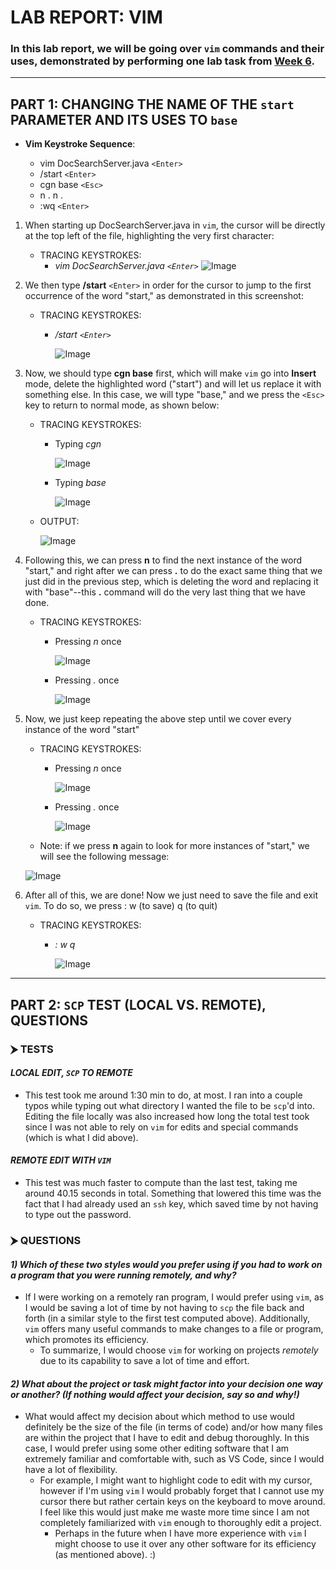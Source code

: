 # **LAB REPORT: VIM**

### In this lab report, we will be going over `vim` commands and their uses, demonstrated by performing one lab task from [Week 6](https://ucsd-cse15l-f22.github.io/week/week6/).

---

## **PART 1: CHANGING THE NAME OF THE `start` PARAMETER AND ITS USES TO `base`**

- **Vim Keystroke Sequence**: 

    * vim DocSearchServer.java `<Enter>`
    * /start `<Enter>`
    * cgn base `<Esc>`
    * n . n . 
    * :wq `<Enter>`

1) When starting up DocSearchServer.java in `vim`, the cursor will be directly at the top left of the file, highlighting the very first character: 
    * TRACING KEYSTROKES: 
        * *vim* *DocSearchServer.java* *`<Enter>`*
![Image](https://user-images.githubusercontent.com/114317681/204490469-2eac285c-3b01-4588-9d35-6e221fc43980.png)

2) We then type **/start** `<Enter>` in order for the cursor to jump to the first occurrence of the word "start," as demonstrated in this screenshot: 
    * TRACING KEYSTROKES: 
        * */start* *`<Enter>`*

            ![Image](https://user-images.githubusercontent.com/114317681/204491625-219bb345-a4cd-46d1-9790-0db0f7da5265.png)

3) Now, we should type **cgn base** first, which will make `vim` go into **Insert** mode, delete the highlighted word ("start") and will let us replace it with something else. In this case, we will type "base," and we press the `<Esc>` key to return to normal mode, as shown below: 

    * TRACING KEYSTROKES: 
        * Typing *cgn*

            ![Image](https://user-images.githubusercontent.com/114317681/204494748-29039b2d-a868-4e73-bff9-fecd194937a7.png)
    
        * Typing *base*

            ![Image](https://user-images.githubusercontent.com/114317681/204495034-51721288-a92f-4e79-9e1c-c10bf80ae801.png)

    * OUTPUT: 

        ![Image](https://user-images.githubusercontent.com/114317681/204495034-51721288-a92f-4e79-9e1c-c10bf80ae801.png)

4) Following this, we can press **n** to find the next instance of the word "start," and right after we can press **.** to do the exact same thing that we just did in the previous step, which is deleting the word and replacing it with "base"--this **.** command will do the very last thing that we have done. 

    * TRACING KEYSTROKES: 

        * Pressing *n* once

            ![Image](https://user-images.githubusercontent.com/114317681/204497002-752c12b1-8d42-4014-ba53-e1afe4db07c0.png)

        * Pressing *.* once 

            ![Image](https://user-images.githubusercontent.com/114317681/204497449-613d9ab0-5f10-4a04-b24f-616847a274e4.png)


5) Now, we just keep repeating the above step until we cover every instance of the word "start"

    * TRACING KEYSTROKES: 
    
        * Pressing *n* once

            ![Image](https://user-images.githubusercontent.com/114317681/204497790-df618d5b-7b7a-47bb-98d7-b07d96521600.png)

        * Pressing *.* once

            ![Image](https://user-images.githubusercontent.com/114317681/204497870-5e1ece23-2a58-4abc-b348-7bf07d6b4182.png)

    * Note: if we press **n** again to look for more instances of "start," we will see the following message: 

    ![Image](https://user-images.githubusercontent.com/114317681/204498608-4ccd42d1-ea61-4e9e-b17b-5b2d6c9f590d.png)


6) After all of this, we are done! Now we just need to save the file and exit `vim`. To do so, we press : w (to save) q (to quit)

    * TRACING KEYSTROKES:
        * *:* *w* *q*

            ![Image](https://user-images.githubusercontent.com/114317681/204499580-eddb6e39-7636-4aec-8b96-dccd5ede9068.png)
---

## **PART 2: `SCP` TEST (LOCAL VS. REMOTE), QUESTIONS** 

### **⮞ TESTS**
#### *LOCAL EDIT, `SCP` TO REMOTE*
* This test took me around 1:30 min to do, at most. I ran into a couple typos while typing out what directory I wanted the file to be `scp`'d into. Editing the file locally was also increased how long the total test took since I was not able to rely on `vim` for edits and special commands (which is what I did above).

#### *REMOTE EDIT WITH `VIM`*
* This test was much faster to compute than the last test, taking me around 40.15 seconds in total. Something that lowered this time was the fact that I had already used an `ssh` key, which saved time by not having to type out the password. 


### **⮞ QUESTIONS**

#### *1) Which of these two styles would you prefer using if you had to work on a program that you were running remotely, and why?*

- If I were working on a remotely ran program, I would prefer using `vim`, as I would be saving a lot of time by not having to `scp` the file back and forth (in a similar style to the first test computed above). Additionally, `vim` offers many useful commands to make changes to a file or program, which promotes its efficiency.
    * To summarize, I would choose `vim` for working on projects *remotely* due to its capability to save a lot of time and effort. 

#### *2) What about the project or task might factor into your decision one way or another? (If nothing would affect your decision, say so and why!)*

- What would affect my decision about which method to use would definitely be the size of the file (in terms of code) and/or how many files are within the project that I have to edit and debug thoroughly. In this case, I would prefer using some other editing software that I am extremely familiar and comfortable with, such as VS Code, since I would have a lot of flexibility. 
    * For example, I might want to highlight code to edit with my cursor, however if I'm using `vim` I would probably forget that I cannot use my cursor there but rather certain keys on the keyboard to move around. I feel like this would just make me waste more time since I am not completely familiarized with  `vim` enough to thoroughly edit a project. 
        * Perhaps in the future when I have more experience with `vim` I might choose to use it over any other software for its efficiency (as mentioned above). :)


